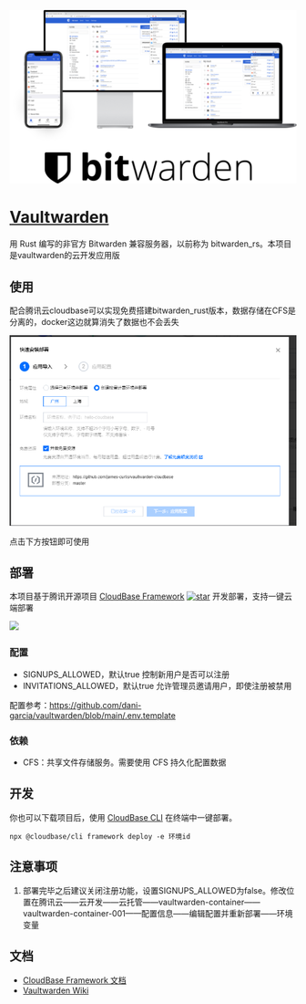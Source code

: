 <p align="center">
  <img src="./logologo.png" center />
</p>

# [Vaultwarden](https://github.com/dani-garcia/vaultwarden)

用 Rust 编写的非官方 Bitwarden 兼容服务器，以前称为 bitwarden_rs。本项目是vaultwarden的云开发应用版

## 使用

配合腾讯云cloudbase可以实现免费搭建bitwarden_rust版本，数据存储在CFS是分离的，docker这边就算消失了数据也不会丢失

![pic1](pic1.png)

点击下方按钮即可使用

## 部署

本项目基于腾讯开源项目 [CloudBase Framework](https://github.com/Tencent/cloudbase-framework) [![star](https://img.shields.io/github/stars/Tencent/cloudbase-framework?style=social)](https://github.com/Tencent/cloudbase-framework) 开发部署，支持一键云端部署

[![](https://main.qcloudimg.com/raw/67f5a389f1ac6f3b4d04c7256438e44f.svg)](https://console.cloud.tencent.com/tcb/env/index?&action=CreateAndDeployCloudBaseProject&appUrl=https://github.com/james-curtis/vaultwarden-cloudbase&branch=master)

### 配置


- SIGNUPS_ALLOWED，默认true 控制新用户是否可以注册
- INVITATIONS_ALLOWED，默认true 允许管理员邀请用户，即使注册被禁用

配置参考：https://github.com/dani-garcia/vaultwarden/blob/main/.env.template

### 依赖


- CFS：共享文件存储服务。需要使用 CFS 持久化配置数据

## 开发

你也可以下载项目后，使用 [CloudBase CLI](https://docs.cloudbase.net/cli-v1/intro.html) 在终端中一键部署。

```
npx @cloudbase/cli framework deploy -e 环境id
```

## 注意事项

1. 部署完毕之后建议关闭注册功能，设置SIGNUPS_ALLOWED为false。修改位置在腾讯云——云开发——云托管——vaultwarden-container——vaultwarden-container-001——配置信息——编辑配置并重新部署——环境变量

## 文档

- [CloudBase Framework 文档](https://docs.cloudbase.net/framework/)
- [Vaultwarden Wiki](https://github.com/dani-garcia/vaultwarden/wiki)
